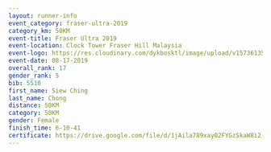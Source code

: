 ```yaml
---
layout: runner-info 
event_category: fraser-ultra-2019 
category_km: 50KM 
event-title: Fraser Ultra 2019 
event-location: Clock Tower Fraser Hill Malaysia 
event-logo: https://res.cloudinary.com/dykbosktl/image/upload/v1573613535/Logo/logo_mfst7w.jpg
event-date: 08-17-2019 
overall_rank: 17
gender_rank: 5
bib: 5510
first_name: Siew Ching
last_name: Chong
distance: 50KM
category: 50KM
gender: Female
finish_time: 6-10-41
certificate: https://drive.google.com/file/d/1jAila789xay02FYGzSkaW8i2-rdDgmAK/view?usp=sharing
---
```

